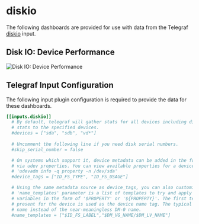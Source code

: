 # diskio

The following dashboards are provided for use with data from the Telegraf [diskio](https://docs.influxdata.com/telegraf/latest/plugins/inputs/#diskio) input.

## Disk IO: Device Performance

![Disk IO: Device Performance](https://user-images.githubusercontent.com/10326954/50957159-d1a2e980-14bd-11e9-8715-dbd4d8a96b5a.png)

## Telegraf Input Configuration

The following input plugin configuration is required to provide the data for these dashboards.

```toml
[[inputs.diskio]]
  # By default, telegraf will gather stats for all devices including disk partitions. Setting devices will restrict the
  # stats to the specified devices.
  #devices = ["sda", "sdb", "vd*"]
  
  # Uncomment the following line if you need disk serial numbers.
  #skip_serial_number = false

  # On systems which support it, device metadata can be added in the form of tags. Currently only Linux is supported
  # via udev properties. You can view available properties for a device by running:
  # 'udevadm info -q property -n /dev/sda'
  #device_tags = ["ID_FS_TYPE", "ID_FS_USAGE"]

  # Using the same metadata source as device_tags, you can also customize the name of the device via templates. The
  # 'name_templates' parameter is a list of templates to try and apply to the device. The template may contain
  # variables in the form of '$PROPERTY' or '${PROPERTY}'. The first template which does not contain any variables not
  # present for the device is used as the device name tag. The typical use case is for LVM volumes, to get the VG/LV
  # name instead of the near-meaningless DM-0 name.
  #name_templates = ["$ID_FS_LABEL","$DM_VG_NAME/$DM_LV_NAME"]
```
